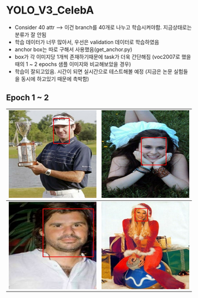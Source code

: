 # YOLO_V3_CelebA
* Consider 40 attr --> 이건 branch를 40개로 나누고 학습시켜야함. 지금상태로는 분류가 잘 안됨
* 학습 데이터가 너무 많아서, 우선은 validation 데이터로 학습하였음
* anchor box는 따로 구해서 사용했음(get_anchor.py)
* box가 각 이미지당 1개씩 존재하기때문에 task가 더욱 간단해짐 (voc2007로 했을 때의 1 ~ 2 epochs 샘플 이미지와 비교해보았을 경우)
* 학습이 잘되고있음. 시간이 되면 실시간으로 테스트해볼 예정 (지금은 논문 실험들을 동시에 하고있기 때문에 촉박함)

## Epoch 1 ~ 2
| ![3000_1](https://github.com/Kimyuhwanpeter/YOLO_V3_CelebA/blob/main/3000_1.jpg) | ![4000_2](https://github.com/Kimyuhwanpeter/YOLO_V3_CelebA/blob/main/4000_2.jpg) |
| ----------------------------------------------- | ----------------------------------------------- |
| ![3500_0](https://github.com/Kimyuhwanpeter/YOLO_V3_CelebA/blob/main/3500_0.jpg) | ![3500_9](https://github.com/Kimyuhwanpeter/YOLO_V3_CelebA/blob/main/3500_9.jpg) |

